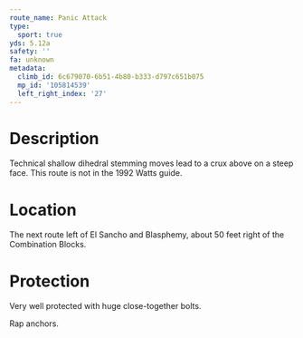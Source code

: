 ```yaml
---
route_name: Panic Attack
type:
  sport: true
yds: 5.12a
safety: ''
fa: unknown
metadata:
  climb_id: 6c679070-6b51-4b80-b333-d797c651b075
  mp_id: '105814539'
  left_right_index: '27'
---
```

# Description
Technical shallow dihedral stemming moves lead to a crux above on a steep face.  This route is not in the 1992 Watts guide.

# Location
The next route left of El Sancho and Blasphemy, about 50 feet right of the Combination Blocks.

# Protection
Very well protected with huge close-together bolts.

Rap anchors.
